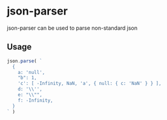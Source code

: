 # json-parser

json-parser can be used to parse non-standard json

## Usage

```js
json.parse( `
  {
    a: 'null',
    "b": 1,
    'c': [ -Infinity, NaN, 'a', { null: { c: 'NaN' } } ],
    d: '\\'',
    e: "\\"",
    f: -Infinity,
  }
` )
```

